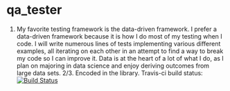 # qa_tester
1. My favorite testing framework is the data-driven framework. I prefer a data-driven framework because it is how I do most of my testing when I code. I will write numerous lines of tests implementing various different examples, all iterating on each other in an attempt to find a way to break my code so I can improve it. Data is at the heart of a lot of what I do, as I plan on majoring in data science and enjoy deriving outcomes from large data sets.
2/3. Encoded in the library. Travis-ci build status:
[![Build Status](https://travis-ci.org/spencerhln/qa_tester.svg?branch=master)](https://travis-ci.org/spencerhln/qa_tester)
